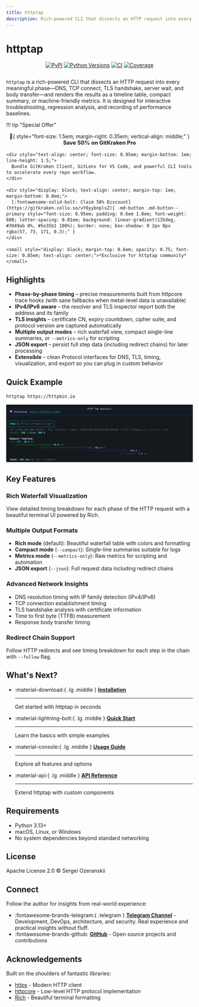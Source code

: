 ```yaml
---
title: httptap
description: Rich-powered CLI that dissects an HTTP request into every meaningful phase
---
```


# httptap

<div style="text-align: center; margin-bottom: 2em;">
  <p>
    <a href="https://pypi.org/project/httptap/"><img src="https://img.shields.io/pypi/v/httptap?color=3775A9&label=PyPI&logo=pypi" alt="PyPI" /></a>
    <a href="https://pypi.org/project/httptap/"><img src="https://img.shields.io/pypi/pyversions/httptap?logo=python" alt="Python Versions" /></a>
    <a href="https://github.com/ozeranskii/httptap/actions/workflows/ci.yml"><img src="https://github.com/ozeranskii/httptap/actions/workflows/ci.yml/badge.svg" alt="CI" /></a>
    <a href="https://codecov.io/github/ozeranskii/httptap"><img src="https://codecov.io/github/ozeranskii/httptap/graph/badge.svg?token=OFOHOI1X5J" alt="Coverage" /></a>
  </p>
</div>

`httptap` is a rich-powered CLI that dissects an HTTP request into every meaningful phase—DNS, TCP connect, TLS
handshake, server wait, and body transfer—and renders the results as a timeline table, compact summary, or
machine-friendly metrics. It is designed for interactive troubleshooting, regression analysis, and recording of
performance baselines.

!!! tip "Special Offer"
    <div style="text-align: center; margin-bottom: 0.6em;">
      :gift:{ style="font-size: 1.5em; margin-right: 0.35em; vertical-align: middle;" } <span style="font-weight: 700; font-size: 1.05em;">Save 50% on GitKraken Pro</span>
    </div>

    <div style="text-align: center; font-size: 0.95em; margin-bottom: 1em; line-height: 1.5;">
      Bundle GitKraken Client, GitLens for VS Code, and powerful CLI tools to accelerate every repo workflow.
    </div>

    <div style="display: block; text-align: center; margin-top: 1em; margin-bottom: 0.8em;">
      [:fontawesome-solid-bolt: Claim 50% Discount](https://gitkraken.cello.so/vY8yybnplsZ){ .md-button .md-button--primary style="font-size: 0.95em; padding: 0.6em 1.8em; font-weight: 600; letter-spacing: 0.01em; background: linear-gradient(135deg, #3949ab 0%, #5e35b1 100%); border: none; box-shadow: 0 2px 8px rgba(57, 73, 171, 0.3);" }
    </div>

    <small style="display: block; margin-top: 0.6em; opacity: 0.75; font-size: 0.85em; text-align: center;">*Exclusive for httptap community*</small>

## Highlights

- **Phase-by-phase timing** – precise measurements built from httpcore trace hooks (with sane fallbacks when metal-level
  data is unavailable)
- **IPv4/IPv6 aware** – the resolver and TLS inspector report both the address and its family
- **TLS insights** – certificate CN, expiry countdown, cipher suite, and protocol version are captured automatically
- **Multiple output modes** – rich waterfall view, compact single-line summaries, or `--metrics-only` for scripting
- **JSON export** – persist full step data (including redirect chains) for later processing
- **Extensible** – clean Protocol interfaces for DNS, TLS, timing, visualization, and export so you can plug in custom
  behavior

## Quick Example

```bash
httptap https://httpbin.io
```

![Sample Output](assets/sample-output.png)

## Key Features

### Rich Waterfall Visualization

View detailed timing breakdown for each phase of the HTTP request with a beautiful terminal UI powered by Rich.

### Multiple Output Formats

- **Rich mode** (default): Beautiful waterfall table with colors and formatting
- **Compact mode** (`--compact`): Single-line summaries suitable for logs
- **Metrics mode** (`--metrics-only`): Raw metrics for scripting and automation
- **JSON export** (`--json`): Full request data including redirect chains

### Advanced Network Insights

- DNS resolution timing with IP family detection (IPv4/IPv6)
- TCP connection establishment timing
- TLS handshake analysis with certificate information
- Time to first byte (TTFB) measurement
- Response body transfer timing

### Redirect Chain Support

Follow HTTP redirects and see timing breakdown for each step in the chain with `--follow` flag.

## What's Next?

<div class="grid cards" markdown>

-   :material-download:{ .lg .middle } **[Installation](getting-started/installation.md)**

    ---

    Get started with httptap in seconds

-   :material-lightning-bolt:{ .lg .middle } **[Quick Start](getting-started/quick-start.md)**

    ---

    Learn the basics with simple examples

-   :material-console:{ .lg .middle } **[Usage Guide](usage/basic.md)**

    ---

    Explore all features and options

-   :material-api:{ .lg .middle } **[API Reference](api/overview.md)**

    ---

    Extend httptap with custom components

</div>

## Requirements

- Python 3.13+
- macOS, Linux, or Windows
- No system dependencies beyond standard networking

## License

Apache License 2.0 © Sergei Ozeranskii

## Connect

Follow the author for insights from real-world experience:

- :fontawesome-brands-telegram:{ .telegram } **[Telegram Channel](https://t.me/sergeiozeranskii)** - Development, DevOps, architecture, and security. Real experience and practical insights without fluff.
- :fontawesome-brands-github: **[GitHub](https://github.com/ozeranskii)** - Open source projects and contributions

## Acknowledgements

Built on the shoulders of fantastic libraries:

- [httpx](https://www.python-httpx.org/) - Modern HTTP client
- [httpcore](https://github.com/encode/httpcore) - Low-level HTTP protocol implementation
- [Rich](https://github.com/Textualize/rich) - Beautiful terminal formatting
